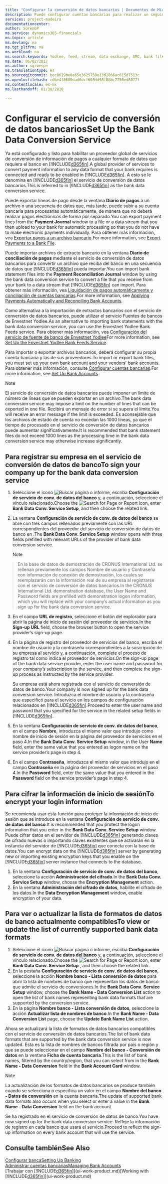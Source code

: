 ```yaml
---
title: "Configurar la conversión de datos bancarios | Documentos de Microsoft"
description: Puede configurar cuentas bancarias para realizar un seguimiento de las transacciones e importar o exportar fuentes de bancos, como Yodlee.
services: project-madeira
documentationcenter: 
author: SorenGP
ms.service: dynamics365-financials
ms.topic: article
ms.devlang: na
ms.tgt_pltfrm: na
ms.workload: na
ms.search.keywords: Yodlee, feed, stream, data exchange, AMC, bank file import, bank file export, re-export, bank transfer, AMC, bank data conversion service, funds transfer
ms.date: 06/02/2017
ms.author: sgroespe
ms.translationtype: HT
ms.sourcegitcommit: bec0619be0a65e3625759e13d2866ac615d7513c
ms.openlocfilehash: cdbe4f8680dad6dcf605dd98f88bc7750ed8077f
ms.contentlocale: es-mx
ms.lasthandoff: 01/30/2018

---
```

# <a name="set-up-the-bank-data-conversion-service"></a><span data-ttu-id="8d3ee-103">Configurar el servicio de conversión de datos bancarios</span><span class="sxs-lookup"><span data-stu-id="8d3ee-103">Set Up the Bank Data Conversion Service</span></span>
<span data-ttu-id="8d3ee-104">Ya está configurado y listo para habilitar un proveedor global de servicios de conversión de información de pagos a cualquier formato de datos que requiera el banco en [!INCLUDE[d365fin](includes/d365fin_md.md)].</span><span class="sxs-lookup"><span data-stu-id="8d3ee-104">A global provider of services to convert payment information to any data format that your bank requires is connected and ready to be enabled in [!INCLUDE[d365fin](includes/d365fin_md.md)].</span></span> <span data-ttu-id="8d3ee-105">A esto se le denomina en [!INCLUDE[d365fin](includes/d365fin_md.md)] el servicio de conversión de datos bancarios.</span><span class="sxs-lookup"><span data-stu-id="8d3ee-105">This is referred to in [!INCLUDE[d365fin](includes/d365fin_md.md)] as the bank data conversion service.</span></span>

<span data-ttu-id="8d3ee-106">Puede exportar líneas de pago desde la ventana **Diario de pagos** a un archivo o una secuencia de datos que, más tarde, puede subir a su cuenta bancaria para procesarlas automáticamente, de manera que no deberá realizar pagos electrónicos de forma por separado.</span><span class="sxs-lookup"><span data-stu-id="8d3ee-106">You can export payment lines from the **Payment Journal** window to a file or a data stream that you then upload to your bank for automatic processing so that you do not have to make electronic payments individually.</span></span> <span data-ttu-id="8d3ee-107">Para obtener más información, vea [Exportar pagos a un archivo bancario](payables-how-export-payments-bank-file.md).</span><span class="sxs-lookup"><span data-stu-id="8d3ee-107">For more information, see [Export Payments to a Bank File](payables-how-export-payments-bank-file.md).</span></span>

<span data-ttu-id="8d3ee-108">Puede importar archivos de extracto bancario en la ventana **Diario de conciliación de pagos** mediante el servicio de conversión de datos bancarios para convertir un archivo que reciba del banco en una secuencia de datos que [!INCLUDE[d365fin](includes/d365fin_md.md)] pueda importar.</span><span class="sxs-lookup"><span data-stu-id="8d3ee-108">You can import bank statement files into the **Payment Reconciliation Journal** window by using the bank data conversion service to convert a file that you receive from your bank to a data stream that [!INCLUDE[d365fin](includes/d365fin_md.md)] can import.</span></span> <span data-ttu-id="8d3ee-109">Para obtener más información, vea [Liquidación de pagos automáticamente y conciliación de cuentas bancarias](receivables-apply-payments-auto-reconcile-bank-accounts.md).</span><span class="sxs-lookup"><span data-stu-id="8d3ee-109">For more information, see [Applying Payments Automatically and Reconciling Bank Accounts](receivables-apply-payments-auto-reconcile-bank-accounts.md).</span></span>

<span data-ttu-id="8d3ee-110">Como alternativa a la importación de extractos bancarios con el servicio de conversión de datos bancarios, puede utilizar el servicio Fuentes de bancos de Envestnet Yodlee.</span><span class="sxs-lookup"><span data-stu-id="8d3ee-110">As an alternative to importing bank statements with the bank data conversion service, you can use the Envestnet Yodlee Bank Feeds service.</span></span> <span data-ttu-id="8d3ee-111">Para obtener más información, vea [Configuración del servicio de fuente de banco de Envestnet Yodlee](bank-how-setup-bank-statement-service.md)</span><span class="sxs-lookup"><span data-stu-id="8d3ee-111">For more information, see [Set Up the Envestnet Yodlee Bank Feeds Service](bank-how-setup-bank-statement-service.md).</span></span>

<span data-ttu-id="8d3ee-112">Para importar o exportar archivos bancarios, deberá configurar su propia cuenta bancaria y las de sus proveedores.</span><span class="sxs-lookup"><span data-stu-id="8d3ee-112">To import or export bank files, you must set up your own bank account and your vendors' bank accounts.</span></span> <span data-ttu-id="8d3ee-113">Para obtener más información, consulte [Configurar cuentas bancarias](bank-how-setup-bank-accounts.md).</span><span class="sxs-lookup"><span data-stu-id="8d3ee-113">For more information, see [Set Up Bank Accounts](bank-how-setup-bank-accounts.md).</span></span>

> [!NOTE]  
>   <span data-ttu-id="8d3ee-114">El servicio de conversión de datos bancarios puede imponer un límite de número de líneas que se pueden exportar en un archivo.</span><span class="sxs-lookup"><span data-stu-id="8d3ee-114">The bank data conversion service may impose a limit on the number of lines that can be exported in one file.</span></span> <span data-ttu-id="8d3ee-115">Recibirá un mensaje de error si se supera el límite.</span><span class="sxs-lookup"><span data-stu-id="8d3ee-115">You will receive an error message if the limit is exceeded.</span></span> <span data-ttu-id="8d3ee-116">Es aconsejable que los archivos de estado de cuenta no excedan las 1000 líneas, ya que el tiempo de procesado en el servicio de conversión de datos bancarios puede aumentar significativamente.</span><span class="sxs-lookup"><span data-stu-id="8d3ee-116">It is recommended that bank statement files do not exceed 1000 lines as the processing time in the bank data conversion service may otherwise increase significantly.</span></span>

## <a name="to-sign-your-company-up-for-the-bank-data-conversion-service"></a><span data-ttu-id="8d3ee-117">Para registrar su empresa en el servicio de conversión de datos de banco</span><span class="sxs-lookup"><span data-stu-id="8d3ee-117">To sign your company up for the bank data conversion service</span></span>
1. <span data-ttu-id="8d3ee-118">Seleccione el icono ![Buscar página o informe](media/ui-search/search_small.png "icono Buscar página o informe"), escriba **Configuración de servicio de conv. de datos del banco** y, a continuación, seleccione el vínculo relacionado.</span><span class="sxs-lookup"><span data-stu-id="8d3ee-118">Choose the ![Search for Page or Report](media/ui-search/search_small.png "Search for Page or Report icon") icon, enter **Bank Data Conv. Service Setup**, and then choose the related link.</span></span>  
2. <span data-ttu-id="8d3ee-119">La ventana **Configuración de servicio de conv. de datos del banco** se abre con tres campos rellenados previamente con las URL correspondientes del proveedor del servicio de conversión de datos de banco en .</span><span class="sxs-lookup"><span data-stu-id="8d3ee-119">The **Bank Data Conv. Service Setup** window opens with three fields prefilled with relevant URLs of the provider of bank data conversion service.</span></span>

    > [!NOTE]  
>   <span data-ttu-id="8d3ee-120">En la base de datos de demostración de CRONUS International Ltd. se rellenan previamente los campos Nombre de usuario y Contraseña con información de conexión de demostración, los cuales se reemplazarán con la información real de su empresa al registrarse con el servicio de conversión de datos bancarios.</span><span class="sxs-lookup"><span data-stu-id="8d3ee-120">In the CRONUS International Ltd. demonstration database, the User Name and Password fields are prefilled with demonstration logon information, which you will replace with your company’s actual information as you sign up for the bank data conversion service.</span></span>
3. <span data-ttu-id="8d3ee-121">En el campo **URL de registro**, seleccione el botón del explorador para abrir la página de inicio de sesión del proveedor de servicios.</span><span class="sxs-lookup"><span data-stu-id="8d3ee-121">In the **Sign-up URL** field, choose the browser button to open the service provider’s sign-up page.</span></span>  
4. <span data-ttu-id="8d3ee-122">En la página de registro del proveedor de servicios del banco, escriba el nombre de usuario y la contraseña correspondientes a la suscripción de su empresa al servicio y, a continuación, complete el proceso de registro tal como indica el proveedor de servicios.</span><span class="sxs-lookup"><span data-stu-id="8d3ee-122">On the sign-up page of the bank data service provider, enter the user name and password for your company’s subscription to the service, and then complete the sign-up process as instructed by the service provider.</span></span>

    <span data-ttu-id="8d3ee-123">Su empresa está ahora registrada con el servicio de conversión de datos de banco.</span><span class="sxs-lookup"><span data-stu-id="8d3ee-123">Your company is now signed up for the bank data conversion service.</span></span> <span data-ttu-id="8d3ee-124">Introduzca el nombre de usuario y la contraseña que especificó para el servicio en los campos de configuración relacionados en [!INCLUDE[d365fin](includes/d365fin_md.md)].</span><span class="sxs-lookup"><span data-stu-id="8d3ee-124">Proceed to enter the user name and password that you specified for the service in the related setup fields in [!INCLUDE[d365fin](includes/d365fin_md.md)].</span></span>
5. <span data-ttu-id="8d3ee-125">En la ventana **Configuración de servicio de conv. de datos del banco**, en el campo **Nombre**, introduzca el mismo valor que introdujo como nombre de inicio de sesión en la página del proveedor de servicios en el paso 4.</span><span class="sxs-lookup"><span data-stu-id="8d3ee-125">In the **Bank Data Conv. Service Setup** window, in the User **Name** field, enter the same value that you entered as logon name on the service provider’s page in step 4.</span></span>
6. <span data-ttu-id="8d3ee-126">En el campo **Contraseña**, introduzca el mismo valor que introdujo en el campo **Contraseña** en la página del proveedor de servicios en el paso 4.</span><span class="sxs-lookup"><span data-stu-id="8d3ee-126">In the **Password** field, enter the same value that you entered in the **Password** field on the service provider’s page in step 4.</span></span>

## <a name="to-encrypt-your-login-information"></a><span data-ttu-id="8d3ee-127">Para cifrar la información de inicio de sesión</span><span class="sxs-lookup"><span data-stu-id="8d3ee-127">To encrypt your login information</span></span>
<span data-ttu-id="8d3ee-128">Se recomienda usar esta función para proteger la información de inicio de sesión que se introduce en la ventana **Configuración de servicio de conv. de datos del banco**.</span><span class="sxs-lookup"><span data-stu-id="8d3ee-128">It is recommended that you protect the logon information that you enter in the **Bank Data Conv. Service Setup** window.</span></span> <span data-ttu-id="8d3ee-129">Puede cifrar datos en el servidor de [!INCLUDE[d365fin](includes/d365fin_md.md)] generando claves de cifrado nuevas o importando claves existentes que se activarán en la instancia del servidor de [!INCLUDE[d365fin](includes/d365fin_md.md)] que conecta con la base de datos.</span><span class="sxs-lookup"><span data-stu-id="8d3ee-129">You can encrypt data on the [!INCLUDE[d365fin](includes/d365fin_md.md)] server by generating new or importing existing encryption keys that you enable on the [!INCLUDE[d365fin](includes/d365fin_md.md)] server instance that connects to the database.</span></span>

1. <span data-ttu-id="8d3ee-130">En la ventana **Configuración de servicio de conv. de datos del banco**, seleccione la acción **Administración del cifrado**.</span><span class="sxs-lookup"><span data-stu-id="8d3ee-130">In the **Bank Data Conv. Service Setup** window, choose the **Encryption Management** action.</span></span>
2. <span data-ttu-id="8d3ee-131">En la ventana **Administración del cifrado de datos**, habilite el cifrado de los datos.</span><span class="sxs-lookup"><span data-stu-id="8d3ee-131">In the **Data Encryption Management** window, enable encryption of your data.</span></span>

## <a name="to-view-or-update-the-list-of-currently-supported-bank-data-formats"></a><span data-ttu-id="8d3ee-132">Para ver o actualizar la lista de formatos de datos de banco actualmente compatibles</span><span class="sxs-lookup"><span data-stu-id="8d3ee-132">To view or update the list of currently supported bank data formats</span></span>
1. <span data-ttu-id="8d3ee-133">Seleccione el icono ![Buscar página o informe](media/ui-search/search_small.png "icono Buscar página o informe"), escriba **Configuración de servicio de conv. de datos del banco** y, a continuación, seleccione el vínculo relacionado.</span><span class="sxs-lookup"><span data-stu-id="8d3ee-133">Choose the ![Search for Page or Report](media/ui-search/search_small.png "Search for Page or Report icon") icon, enter **Bank Data Conv. Service Setup** , and then choose the related link.</span></span>
2. <span data-ttu-id="8d3ee-134">En la pestaña **Configuración de servicio de conv. de datos del banco**, seleccione la acción **Nombre banco - Lista conversión de datos** para abrir la lista de nombres de banco que representan los datos de banco que admite el servicio de conversiones.</span><span class="sxs-lookup"><span data-stu-id="8d3ee-134">In the **Bank Data Conv. Service Setup** window, choose the **Bank Name - Data Conversion List** action to open the list of bank names representing bank data formats that are supported by the conversion service.</span></span>
3. <span data-ttu-id="8d3ee-135">En la página **Nombre banco - Lista conversión de datos**, seleccione la acción **Actualizar lista de nombres de banco**.</span><span class="sxs-lookup"><span data-stu-id="8d3ee-135">In the **Bank Name - Data Conversion List** page, choose the **Update Bank Name List** action.</span></span>

<span data-ttu-id="8d3ee-136">Ahora se actualizará la lista de formatos de datos bancarios compatibles con el servicio de conversión de datos bancarios.</span><span class="sxs-lookup"><span data-stu-id="8d3ee-136">The list of bank data formats that are supported by the bank data conversion service is now updated.</span></span> <span data-ttu-id="8d3ee-137">Esta es la lista de nombres de bancos filtrada por país o región y que se puede seleccionar en el campo **Nombre del banco - Conversión de datos** en la ventana **Ficha de cuenta bancaria**.</span><span class="sxs-lookup"><span data-stu-id="8d3ee-137">This is the list of bank names, filtered by the country/region, that you can select from in the **Bank Name - Data Conversion** field in the **Bank Account Card** window.</span></span>

> [!NOTE]  
>   <span data-ttu-id="8d3ee-138">La actualización de los formatos de datos bancarios se produce también cuando se selecciona o especifica un valor en el campo **Nombre del banco - Datos de conversión** en la cuenta bancaria.</span><span class="sxs-lookup"><span data-stu-id="8d3ee-138">The update of supported bank data formats also occurs when you select or enter a value in the **Bank Name - Data Conversion** field on the bank account.</span></span>

<span data-ttu-id="8d3ee-139">Se ha registrado en el servicio de conversión de datos de banco.</span><span class="sxs-lookup"><span data-stu-id="8d3ee-139">You have now signed up for the bank data conversion service.</span></span> <span data-ttu-id="8d3ee-140">Refleje la información de registro en cada banco que usará el servicio.</span><span class="sxs-lookup"><span data-stu-id="8d3ee-140">Proceed to reflect the sign-up information on every bank account that will use the service.</span></span>

## <a name="see-also"></a><span data-ttu-id="8d3ee-141">Consulte también</span><span class="sxs-lookup"><span data-stu-id="8d3ee-141">See Also</span></span>
[<span data-ttu-id="8d3ee-142">Configurar banca</span><span class="sxs-lookup"><span data-stu-id="8d3ee-142">Setting Up Banking</span></span>](bank-setup-banking.md)  
[<span data-ttu-id="8d3ee-143">Administrar cuentas bancarias</span><span class="sxs-lookup"><span data-stu-id="8d3ee-143">Managing Bank Accounts</span></span>](bank-manage-bank-accounts.md)  
<span data-ttu-id="8d3ee-144">[Trabajar con [!INCLUDE[d365fin](includes/d365fin_md.md)]](ui-work-product.md)</span><span class="sxs-lookup"><span data-stu-id="8d3ee-144">[Working with [!INCLUDE[d365fin](includes/d365fin_md.md)]](ui-work-product.md)</span></span>

